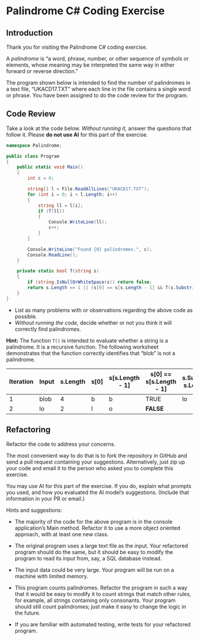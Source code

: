 # Palindrome C# Coding Exercise

## Introduction

Thank you for visiting the Palindrome C# coding exercise.

A *palindrome* is “a word, phrase, number, or other sequence of symbols or elements, whose meaning may be interpreted the same way in either forward or reverse direction.”

The program shown below is intended to find the number of palindromes in a text file, “UKACD17.TXT” where each line in the file contains a single word or phrase. You have been assigned to do the code review for the program.

## Code Review

Take a look at the code below. *Without running it,* answer the questions that follow it. Please **do not use AI** for this part of the exercise.

```csharp
namespace Palindrome;

public class Program
{
    public static void Main()
    {
        int c = 0;

        string[] l = File.ReadAllLines("UKACD17.TXT");
        for (int i = 0; i < l.Length; i++)
        {
            string ll = l[i];
            if (T(ll))
            {
                Console.WriteLine(ll);
                c++;
            }
        }

        Console.WriteLine("Found {0} palindromes.", c);
        Console.ReadLine();
    }

    private static bool T(string s)
    {
        if (string.IsNullOrWhiteSpace(s)) return false;
        return s.Length == 1 || (s[0] == s[s.Length - 1] && T(s.Substring(1, s.Length - 2)));
    }
}
```

* List as many problems with or observations regarding the above code as possible.
* *Without running the code,* decide whether or not you think it will correctly find palindromes.

**Hint:** The function `T()` is intended to evaluate whether a string is a palindrome. It is a recursive function. The following worksheet demonstrates that the function correctly identifies that “blob” is not a palindrome.

| Iteration | Input | s.Length | s[0] | s[s.Length - 1] | s[0] == s[s.Length - 1] | s.Substring(1, s.Length - 2) |
|-----------|-------|----------|------|-----------------|-------------------------|------------------------------|
| 1         | blob  | 4        | b    | b               | TRUE                    | lo                           |
| 2         | lo    | 2        | l    | o               | **FALSE**               |                              |

## Refactoring

Refactor the code to address your concerns.

The most convenient way to do that is to fork the repository in GitHub and send a pull request containing your suggestions. Alternatively, just zip up your code and email it to the person who asked you to complete this exercise.

You may use AI for this part of the exercise. If you do, explain what prompts you used, and how you evaluated the AI model’s suggestions. (Include that information in your PR or email.)

Hints and suggestions:

* The majority of the code for the above program is in the console application’s Main method. Refactor it to use a more object oriented approach, with at least one new class.

* The original program uses a large text file as the input. Your refactored program should do the same, but it should be easy to modify the program to read its input from, say, a SQL database instead.

* The input data could be very large. Your program will be run on a machine with limited memory.

* This program counts palindromes. Refactor the program in such a way that it would be easy to modify it to count strings that match other rules, for example, all strings containing only consonants. Your program should still count palindromes; just make it easy to change the logic in the future.

* If you are familiar with automated testing, write tests for your refactored program.
